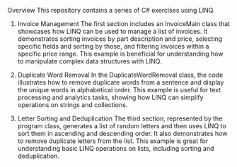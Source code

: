 Overview
This repository contains a series of C# exercises using LINQ.

1. Invoice Management
The first section includes an InvoiceMain class that showcases how LINQ can be used to manage a list of invoices. It demonstrates sorting invoices by part description and price, selecting specific fields and sorting by those, and filtering invoices within a specific price range. This example is beneficial for understanding how to manipulate complex data structures with LINQ.

2. Duplicate Word Removal
In the DuplicateWordRemoval class, the code illustrates how to remove duplicate words from a sentence and display the unique words in alphabetical order. This example is useful for text processing and analytics tasks, showing how LINQ can simplify operations on strings and collections.

3. Letter Sorting and Deduplication
The third section, represented by the program class, generates a list of random letters and then uses LINQ to sort them in ascending and descending order. It also demonstrates how to remove duplicate letters from the list. This example is great for understanding basic LINQ operations on lists, including sorting and deduplication.
